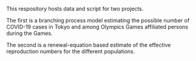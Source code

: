 This respository hosts data and script for two projects. 

The first is a branching process model estimating the possible number of COVID-19 cases in Tokyo and among Olympics Games affiliated persons during the Games.

The second is a renewal-equation based estimate of the effective reproduction numbers for the different populations.
